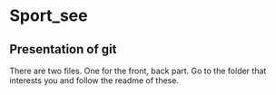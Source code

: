 # Sport_see

## Presentation of git

There are two files. One for the front, back part.
Go to the folder that interests you and follow the readme of these.

